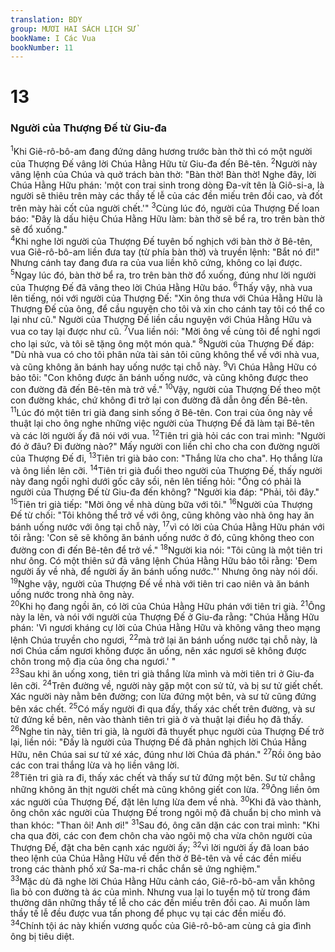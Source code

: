 ```yaml
---
translation: BDY
group: MƯƠI HAI SÁCH LỊCH SỬ
bookName: I Các Vua 
bookNumber: 11
---
```


<div class="title"><h1>13</h1><h3>Người của Thượng Đế từ Giu-đa</h3></div>
<span class="verse 1vua_13_1"><sup>1</sup>Khi Giê-rô-bô-am đang đứng dâng hương trước bàn thờ thì có một người của Thượng Đế vâng lời Chúa Hằng Hữu từ Giu-đa đến Bê-tên. </span>
<span class="verse 1vua_13_2"><sup>2</sup>Người này vâng lệnh của Chúa và quở trách bàn thờ: &#34;Bàn thờ! Bàn thờ! Nghe đây, lời Chúa Hằng Hữu phán: &#39;một con trai sinh trong dòng Đa-vít tên là Giô-si-a, là người sẽ thiêu trên mày các thầy tế lễ của các đền miếu trên đồi cao, và đốt trên mày hài cốt của người chết.&#39;&#34; </span>
<span class="verse 1vua_13_3"><sup>3</sup>Cùng lúc đó, người của Thượng Đế loan báo: &#34;Đây là dấu hiệu Chúa Hằng Hữu làm: bàn thờ sẽ bể ra, tro trên bàn thờ sẽ đổ xuống.&#34;<br/></span>
<span class="verse 1vua_13_4"><sup>4</sup>Khi nghe lời người của Thượng Đế tuyên bố nghịch với bàn thờ ở Bê-tên, vua Giê-rô-bô-am liền đưa tay (từ phía bàn thờ) và truyền lệnh: &#34;Bắt nó đi!&#34; Nhưng cánh tay đang đưa ra của vua liền khô cứng, không co lại được. </span>
<span class="verse 1vua_13_5"><sup>5</sup>Ngay lúc đó, bàn thờ bể ra, tro trên bàn thờ đổ xuống, đúng như lời người của Thượng Đế đã vâng theo lời Chúa Hằng Hữu báo. </span>
<span class="verse 1vua_13_6"><sup>6</sup>Thấy vậy, nhà vua lên tiếng, nói với người của Thượng Đế: &#34;Xin ông thưa với Chúa Hằng Hữu là Thượng Đế của ông, để cầu nguyện cho tôi và xin cho cánh tay tôi có thể co lại như cũ.&#34; Người của Thượng Đế liền cầu nguyện với Chúa Hằng Hữu và vua co tay lại được như cũ. </span>
<span class="verse 1vua_13_7"><sup>7</sup>Vua liền nói: &#34;Mời ông về cùng tôi để nghỉ ngơi cho lại sức, và tôi sẽ tặng ông một món quà.&#34; </span>
<span class="verse 1vua_13_8"><sup>8</sup>Người của Thượng Đế đáp: &#34;Dù nhà vua có cho tôi phân nửa tài sản tôi cũng không thể về với nhà vua, và cũng không ăn bánh hay uống nước tại chỗ này. </span>
<span class="verse 1vua_13_9"><sup>9</sup>Vì Chúa Hằng Hữu có bảo tôi: &#34;Con không được ăn bánh uống nước, và cũng không được theo con đường đã đến Bê-tên mà trở về.&#34; </span>
<span class="verse 1vua_13_10"><sup>10</sup>Vậy, người của Thượng Đế theo một con đường khác, chứ không đi trở lại con đường đã dẫn ông đến Bê-tên.<br/></span>
<span class="verse 1vua_13_11"><sup>11</sup>Lúc đó một tiên tri già đang sinh sống ở Bê-tên. Con trai của ông này về thuật lại cho ông nghe những việc người của Thượng Đế đã làm tại Bê-tên và các lời người ấy đã nói với vua. </span>
<span class="verse 1vua_13_12"><sup>12</sup>Tiên tri già hỏi các con trai mình: &#34;Người đó ở đâu? Đi đường nào?&#34; Mấy người con liền chỉ cho cha con đường người của Thượng Đế đi, </span>
<span class="verse 1vua_13_13"><sup>13</sup>Tiên tri già bảo con: &#34;Thắng lừa cho cha&#34;. Họ thắng lừa và ông liền lên cỡi. </span>
<span class="verse 1vua_13_14"><sup>14</sup>Tiên tri già đuổi theo người của Thượng Đế, thấy người này đang ngồi nghỉ dưới gốc cây sồi, nên lên tiếng hỏi: &#34;Ông có phải là người của Thượng Đế từ Giu-đa đến không? &#34;Người kia đáp: &#34;Phải, tôi đây.&#34; </span>
<span class="verse 1vua_13_15"><sup>15</sup>Tiên tri già tiếp: &#34;Mời ông về nhà dùng bữa với tôi.&#34; </span>
<span class="verse 1vua_13_16"><sup>16</sup>Người của Thượng Đế từ chối: &#34;Tôi không thể trở về với ông, cũng không vào nhà ông hay ăn bánh uống nước với ông tại chỗ này, </span>
<span class="verse 1vua_13_17"><sup>17</sup>vì có lời của Chúa Hằng Hữu phán với tôi rằng: &#39;Con sẽ sẽ không ăn bánh uống nước ở đó, cũng không theo con đường con đi đến Bê-tên để trở về.&#34; </span>
<span class="verse 1vua_13_18"><sup>18</sup>Người kia nói: &#34;Tôi cũng là một tiên tri như ông. Có một thiên sứ đã vâng lệnh Chúa Hằng Hữu bảo tôi rằng: &#39;Đem người ấy về nhà, để người ấy ăn bánh uống nước.&#34;&#39; Nhưng ông này nói dối. </span>
<span class="verse 1vua_13_19"><sup>19</sup>Nghe vậy, người của Thượng Đế về nhà với tiên tri cao niên và ăn bánh uống nước trong nhà ông này.<br/></span>
<span class="verse 1vua_13_20"><sup>20</sup>Khi họ đang ngồi ăn, có lời của Chúa Hằng Hữu phán với tiên tri già. </span>
<span class="verse 1vua_13_21"><sup>21</sup>Ông này la lên, và nói với người của Thượng Đế ở Giu-đa rằng: &#34;Chúa Hằng Hữu phán: &#39;Vì ngươi kháng cự lời của Chúa Hằng Hữu và không vâng theo mạng lệnh Chúa truyền cho ngươi, </span>
<span class="verse 1vua_13_22"><sup>22</sup>mà trở lại ăn bánh uống nước tại chỗ này, là nơi Chúa cấm ngươi không được ăn uống, nên xác ngươi sẽ không được chôn trong mộ địa của ông cha ngươi.&#39; &#34;<br/></span>
<span class="verse 1vua_13_23"><sup>23</sup>Sau khi ăn uống xong, tiên tri già thắng lừa mình và mời tiên tri ở Giu-đa lên cỡi. </span>
<span class="verse 1vua_13_24"><sup>24</sup>Trên đường về, người này gặp một con sử tử, và bị sư tử giết chết. Xác người này nằm bên đường; con lừa đứng một bên, và sư tử cũng đứng bên xác chết. </span>
<span class="verse 1vua_13_25"><sup>25</sup>Có mấy người đi qua đấy, thấy xác chết trên đường, và sư tử đứng kề bên, nên vào thành tiên tri già ở và thuật lại điều họ đã thấy. </span>
<span class="verse 1vua_13_26"><sup>26</sup>Nghe tin này, tiên tri già, là người đã thuyết phục người của Thượng Đế trở lại, liền nói: &#34;Đấy là người của Thượng Đế đã phản nghịch lời Chúa Hằng Hữu, nên Chúa sai sư tử xé xác, đúng như lời Chúa đã phán.&#34; </span>
<span class="verse 1vua_13_27"><sup>27</sup>Rồi ông bảo các con trai thắng lừa và họ liền vâng lời.<br/></span>
<span class="verse 1vua_13_28"><sup>28</sup>Tiên tri già ra đi, thấy xác chết và thấy sư tử đứng một bên. Sư tử chẳng những không ăn thịt người chết mà cũng không giết con lừa. </span>
<span class="verse 1vua_13_29"><sup>29</sup>Ông liền ôm xác người của Thượng Đế, đặt lên lưng lừa đem về nhà. </span>
<span class="verse 1vua_13_30"><sup>30</sup>Khi đã vào thành, ông chôn xác người của Thượng Đế trong ngôi mộ đã chuẩn bị cho mình và than khóc: &#34;Than ôi! Anh ơi!&#34; </span>
<span class="verse 1vua_13_31"><sup>31</sup>Sau đó, ông căn dặn các con trai mình: &#34;Khi cha qua đời, các con đem chôn cha vào ngôi mộ cha vừa chôn người của Thượng Đế, đặt cha bên cạnh xác người ấy; </span>
<span class="verse 1vua_13_32"><sup>32</sup>vì lời người ấy đã loan báo theo lệnh của Chúa Hằng Hữu về đền thờ ở Bê-tên và về các đền miếu trong các thành phố xứ Sa-ma-ri chắc chắn sẽ ứng nghiệm.&#34;<br/></span>
<span class="verse 1vua_13_33"><sup>33</sup>Mặc dù đã nghe lời Chúa Hằng Hữu cảnh cáo, Giê-rô-bô-am vẫn không lìa bỏ con đường tà ác của mình. Nhưng vua lại lo tuyển mộ từ trong đám thường dân những thầy tế lễ cho các đền miếu trên đồi cao. Ai muốn làm thầy tế lễ đều được vua tấn phong để phục vụ tại các đền miếu đó.<br/></span>
<span class="verse 1vua_13_34"><sup>34</sup>Chính tội ác này khiến vương quốc của Giê-rô-bô-am cùng cả gia đình ông bị tiêu diệt.</span>
